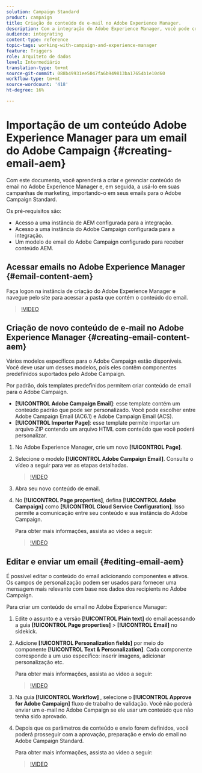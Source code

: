 ```yaml
---
solution: Campaign Standard
product: campaign
title: Criação de conteúdo de e-mail no Adobe Experience Manager.
description: Com a integração do Adobe Experience Manager, você pode criar conteúdo diretamente no AEM e usá-lo posteriormente no Adobe Campaign.
audience: integrating
content-type: reference
topic-tags: working-with-campaign-and-experience-manager
feature: Triggers
role: Arquiteto de dados
level: Intermediário
translation-type: tm+mt
source-git-commit: 088b49931ee5047fa6b949813ba17654b1e10d60
workflow-type: tm+mt
source-wordcount: '418'
ht-degree: 16%

---
```



# Importação de um conteúdo Adobe Experience Manager para um email do Adobe Campaign {#creating-email-aem}

Com este documento, você aprenderá a criar e gerenciar conteúdo de email no Adobe Experience Manager e, em seguida, a usá-lo em suas campanhas de marketing, importando-o em seus emails para o Adobe Campaign Standard.

Os pré-requisitos são:

* Acesso a uma instância de AEM configurada para a integração.
* Acesso a uma instância do Adobe Campaign configurada para a integração.
* Um modelo de email do Adobe Campaign configurado para receber conteúdo AEM.

## Acessar emails no Adobe Experience Manager {#email-content-aem}

Faça logon na instância de criação do Adobe Experience Manager e navegue pelo site para acessar a pasta que contém o conteúdo do email.

>[!VIDEO](https://video.tv.adobe.com/v/29996)

## Criação de novo conteúdo de e-mail no Adobe Experience Manager {#creating-email-content-aem}

Vários modelos específicos para o Adobe Campaign estão disponíveis. Você deve usar um desses modelos, pois eles contêm componentes predefinidos suportados pelo Adobe Campaign.

Por padrão, dois templates predefinidos permitem criar conteúdo de email para o Adobe Campaign.

* **[!UICONTROL Adobe Campaign Email]**: esse template contém um conteúdo padrão que pode ser personalizado. Você pode escolher entre Adobe Campaign Email (AC6.1) e Adobe Campaign Email (ACS).
* **[!UICONTROL Importer Page]**: esse template permite importar um arquivo ZIP contendo um arquivo HTML com conteúdo que você poderá personalizar.

1. No Adobe Experience Manager, crie um novo **[!UICONTROL Page]**.

1. Selecione o modelo **[!UICONTROL Adobe Campaign Email]**. Consulte o vídeo a seguir para ver as etapas detalhadas.
   >[!VIDEO](https://video.tv.adobe.com/v/29997)

1. Abra seu novo conteúdo de email.

1. No **[!UICONTROL Page properties]**, defina **[!UICONTROL Adobe Campaign]** como **[!UICONTROL Cloud Service Configuration]**. Isso permite a comunicação entre seu conteúdo e sua instância do Adobe Campaign.

   Para obter mais informações, assista ao vídeo a seguir:

   >[!VIDEO](https://video.tv.adobe.com/v/29999)

## Editar e enviar um email {#editing-email-aem}

É possível editar o conteúdo do email adicionando componentes e ativos. Os campos de personalização podem ser usados para fornecer uma mensagem mais relevante com base nos dados dos recipients no Adobe Campaign.

Para criar um conteúdo de email no Adobe Experience Manager:

1. Edite o assunto e a versão **[!UICONTROL Plain text]** do email acessando a guia **[!UICONTROL Page properties]** > **[!UICONTROL Email]** no sidekick.

1. Adicione **[!UICONTROL Personalization fields]** por meio do componente **[!UICONTROL Text & Personalization]**. Cada componente corresponde a um uso específico: inserir imagens, adicionar personalização etc.

   Para obter mais informações, assista ao vídeo a seguir:
   >[!VIDEO](https://video.tv.adobe.com/v/29998)

1. Na guia **[!UICONTROL Workflow]** , selecione o **[!UICONTROL Approve for Adobe Campaign]** fluxo de trabalho de validação. Você não poderá enviar um e-mail no Adobe Campaign se ele usar um conteúdo que não tenha sido aprovado.

1. Depois que os parâmetros de conteúdo e envio forem definidos, você poderá prosseguir com a aprovação, preparação e envio do email no Adobe Campaign Standard.

   Para obter mais informações, assista ao vídeo a seguir:

   >[!VIDEO](https://video.tv.adobe.com/v/23721)
